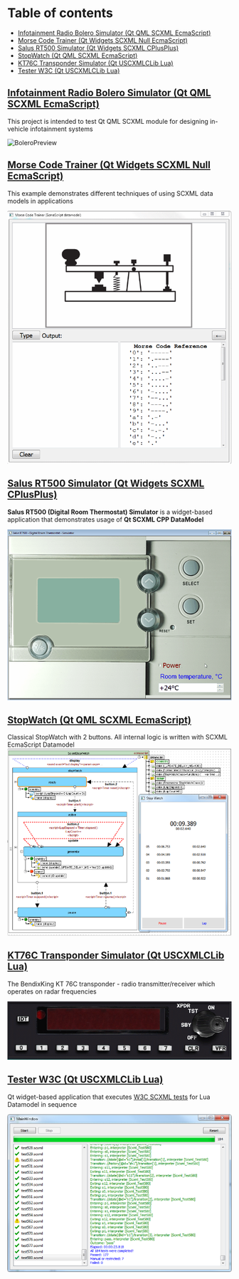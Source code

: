 # Table of contents
- [Infotainment Radio Bolero Simulator (Qt QML SCXML EcmaScript)](https://github.com/alexzhornyak/SCXML-tutorial/tree/master/Examples/Qt/SkodaBoleroInfotainment)
- [Morse Code Trainer (Qt Widgets SCXML Null EcmaScript)](https://github.com/alexzhornyak/SCXML-tutorial/tree/master/Examples/Qt/Morse)
- [Salus RT500 Simulator (Qt Widgets SCXML CPlusPlus)](https://github.com/alexzhornyak/Salus-RT500-Simulator)
- [StopWatch (Qt QML SCXML EcmaScript)](https://github.com/alexzhornyak/SCXML-tutorial/tree/master/Examples/Qt/StopWatch)
- [KT76C Transponder Simulator (Qt USCXMLCLib Lua)](https://github.com/alexzhornyak/UscxmlCLib/tree/master/Examples/Qt/KT76CSim)
- [Tester W3C (Qt USCXMLCLib Lua)](https://github.com/alexzhornyak/UscxmlCLib/tree/master/Examples/Qt/TesterW3C)

## [Infotainment Radio Bolero Simulator (Qt QML SCXML EcmaScript)](https://github.com/alexzhornyak/SCXML-tutorial/tree/master/Examples/Qt/SkodaBoleroInfotainment)
This project is intended to test Qt QML SCXML module for designing in-vehicle infotainment systems

![BoleroPreview](SkodaBoleroInfotainment/Qml/Images/BoleroPreview.gif)

## [Morse Code Trainer (Qt Widgets SCXML Null EcmaScript)](https://github.com/alexzhornyak/SCXML-tutorial/tree/master/Examples/Qt/Morse)
This example demonstrates different techniques of using SCXML data models in applications

![morse_widget](../../Images/morse.gif)

## [Salus RT500 Simulator (Qt Widgets SCXML CPlusPlus)](https://github.com/alexzhornyak/Salus-RT500-Simulator)
**Salus RT500 (Digital Room Thermostat) Simulator** is a widget-based application that demonstrates usage of **Qt SCXML CPP DataModel**

![AppPreview](https://raw.githubusercontent.com/alexzhornyak/Salus-RT500-Simulator/master/Images/SalusPreview.gif)

## [StopWatch (Qt QML SCXML EcmaScript)](https://github.com/alexzhornyak/SCXML-tutorial/tree/master/Examples/Qt/StopWatch)
Classical StopWatch with 2 buttons. All internal logic is written with SCXML EcmaScript Datamodel
![StopWatchPreview](../../Images/StopWatch_intro.png)

## [KT76C Transponder Simulator (Qt USCXMLCLib Lua)](https://github.com/alexzhornyak/UscxmlCLib/tree/master/Examples/Qt/KT76CSim)
The BendixKing KT 76C transponder - radio transmitter/receiver which operates on radar frequencies

![KT76C_Orig](https://raw.githubusercontent.com/alexzhornyak/UscxmlCLib/master/Examples/Images/KT76C_Orig.gif)

## [Tester W3C (Qt USCXMLCLib Lua)](https://github.com/alexzhornyak/UscxmlCLib/tree/master/Examples/Qt/TesterW3C)
Qt widget-based application that executes [W3C SCXML tests](https://www.w3.org/Voice/2013/scxml-irp/) for Lua Datamodel in sequence

![qt](https://raw.githubusercontent.com/alexzhornyak/UscxmlCLib/master/Examples/Images/TesterW3CQt.png)
